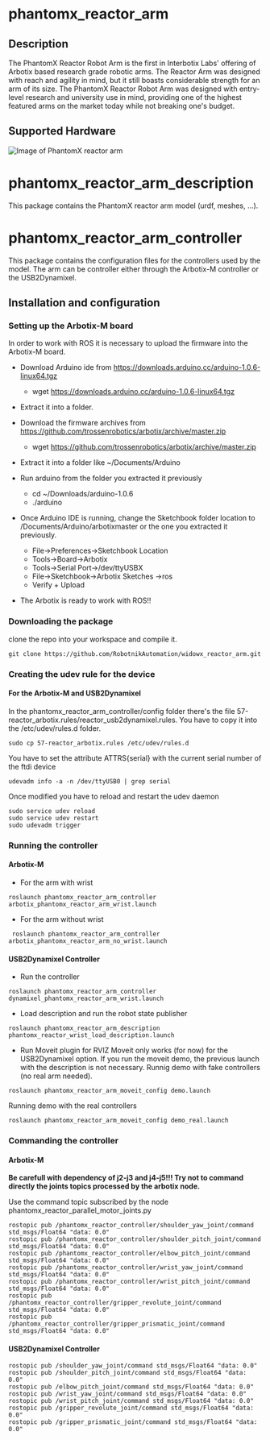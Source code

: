 # phantomx_reactor_arm

<h2>Description</h2>
The PhantomX Reactor Robot Arm is the first in Interbotix Labs' offering of Arbotix based research grade robotic arms. The Reactor Arm was designed with reach and agility in mind, but it still boasts considerable strength for an arm of its size. The PhantomX Reactor Robot Arm was designed with entry-level research and university use in mind, providing one of the highest featured arms on the market today while not breaking one's budget.

<h2>Supported Hardware</h2>

![Image of PhantomX reactor arm](http://www.trossenrobotics.com/resize/Shared/images/PImages/reactor/reactor-1a.jpg?bw=1000&bh=1000)


# phantomx_reactor_arm_description
This package contains the PhantomX reactor arm model (urdf, meshes, ...).

# phantomx_reactor_arm_controller
This package contains the configuration files for the controllers used by the model.
The arm can be controller either through the Arbotix-M controller or the USB2Dynamixel.

## Installation and configuration 

### Setting up the Arbotix-M board

In order to work with ROS it is necessary to upload the firmware into the Arbotix-M board.

* Download Arduino ide from https://downloads.arduino.cc/arduino-1.0.6-linux64.tgz
  * wget https://downloads.arduino.cc/arduino-1.0.6-linux64.tgz
  
* Extract it into a folder.
* Download the firmware archives from https://github.com/trossenrobotics/arbotix/archive/master.zip
  * wget https://github.com/trossenrobotics/arbotix/archive/master.zip
* Extract it into a folder like ~/Documents/Arduino
* Run arduino from the folder you extracted it previously
  * cd ~/Downloads/arduino-1.0.6
  * ./arduino
* Once Arduino IDE is running, change the Sketchbook folder location to /Documents/Arduino/arbotixmaster or the one you extracted it previously.
  * File->Preferences->Sketchbook Location
  * Tools->Board->Arbotix
  * Tools->Serial Port->/dev/ttyUSBX
  * File->Sketchbook->Arbotix Sketches ->ros
  * Verify + Upload
* The Arbotix is ready to work with ROS!!

### Downloading the package

clone the repo into your workspace and compile it.
```
git clone https://github.com/RobotnikAutomation/widowx_reactor_arm.git
```
### Creating the udev rule for the device

#### For the Arbotix-M and USB2Dynamixel

In the phantomx_reactor_arm_controller/config folder there's the file 57-reactor_arbotix.rules/reactor_usb2dynamixel.rules. You have to copy it into the /etc/udev/rules.d folder.

```
sudo cp 57-reactor_arbotix.rules /etc/udev/rules.d
```

You have to set the attribute ATTRS{serial} with the current serial number of the ftdi device

```
udevadm info -a -n /dev/ttyUSB0 | grep serial 
```
Once modified you have to reload and restart the udev daemon

```
sudo service udev reload
sudo service udev restart
sudo udevadm trigger
```

### Running the controller

#### Arbotix-M 

* For the arm with wrist
```
roslaunch phantomx_reactor_arm_controller arbotix_phantomx_reactor_arm_wrist.launch
```
* For the arm without wrist
```
 roslaunch phantomx_reactor_arm_controller arbotix_phantomx_reactor_arm_no_wrist.launch
```
#### USB2Dynamixel Controller

* Run the controller
```
roslaunch phantomx_reactor_arm_controller dynamixel_phantomx_reactor_arm_wrist.launch 
```
* Load description and run the robot state publisher
```
roslaunch phantomx_reactor_arm_description phantomx_reactor_wrist_load_description.launch
```
* Run Moveit plugin for RVIZ
Moveit only works (for now) for the USB2Dynamixel option.
If you run the moveit demo, the previous launch with the description is not necessary.
Runnig demo with fake controllers (no real arm needed).
```
roslaunch phantomx_reactor_arm_moveit_config demo.launch
```
Running demo with the real controllers
```
roslaunch phantomx_reactor_arm_moveit_config demo_real.launch
```

### Commanding the controller 

#### Arbotix-M 


**Be carefull with dependency of j2-j3 and j4-j5!!! Try not to command directly the joints topics processed by the arbotix node.**

Use the command topic subscribed by the node phantomx_reactor_parallel_motor_joints.py

```
rostopic pub /phantomx_reactor_controller/shoulder_yaw_joint/command std_msgs/Float64 "data: 0.0"
rostopic pub /phantomx_reactor_controller/shoulder_pitch_joint/command std_msgs/Float64 "data: 0.0"
rostopic pub /phantomx_reactor_controller/elbow_pitch_joint/command std_msgs/Float64 "data: 0.0"
rostopic pub /phantomx_reactor_controller/wrist_yaw_joint/command std_msgs/Float64 "data: 0.0"
rostopic pub /phantomx_reactor_controller/wrist_pitch_joint/command std_msgs/Float64 "data: 0.0"
rostopic pub /phantomx_reactor_controller/gripper_revolute_joint/command std_msgs/Float64 "data: 0.0"
rostopic pub /phantomx_reactor_controller/gripper_prismatic_joint/command std_msgs/Float64 "data: 0.0"
```
#### USB2Dynamixel Controller

```
rostopic pub /shoulder_yaw_joint/command std_msgs/Float64 "data: 0.0"
rostopic pub /shoulder_pitch_joint/command std_msgs/Float64 "data: 0.0"
rostopic pub /elbow_pitch_joint/command std_msgs/Float64 "data: 0.0"
rostopic pub /wrist_yaw_joint/command std_msgs/Float64 "data: 0.0"
rostopic pub /wrist_pitch_joint/command std_msgs/Float64 "data: 0.0"
rostopic pub /gripper_revolute_joint/command std_msgs/Float64 "data: 0.0"
rostopic pub /gripper_prismatic_joint/command std_msgs/Float64 "data: 0.0"
```
